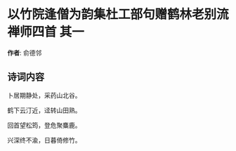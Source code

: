 # 以竹院逢僧为韵集杜工部句赠鹤林老别流禅师四首  其一

**作者**: 俞德邻

## 诗词内容

卜居期静处，采药山北谷。

鹤下云汀近，迳转山田熟。

回首望松筠，登危聚麋鹿。

兴深终不渝，日暮倚修竹。

